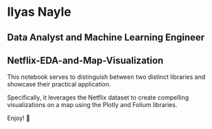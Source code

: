 # Ilyas Nayle

## Data Analyst and Machine Learning Engineer

## Netflix-EDA-and-Map-Visualization

This notebook serves to distinguish between two distinct libraries and showcase their practical application.

Specifically, it leverages the Netflix dataset to create compelling visualizations on a map using the Plotly and Folium libraries.

Enjoy! 🙂
